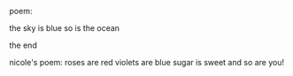 poem:

the sky is blue
so is the ocean

the end

nicole's poem:
roses are red
violets are blue
sugar is sweet 
and so are you!
